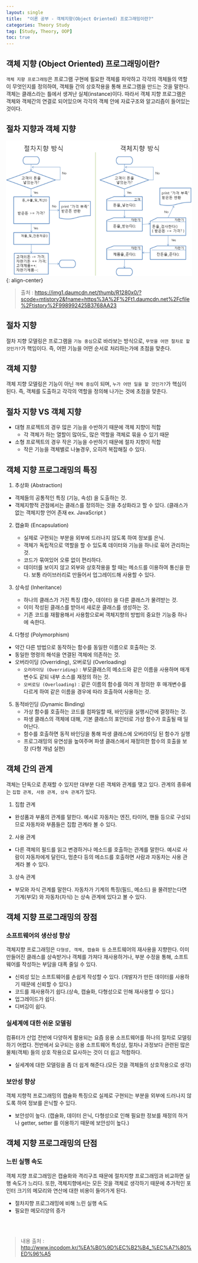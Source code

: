 ```yaml
---
layout: single
title:  "이론 공부 - 객체지향(Object Oriented) 프로그래밍이란?"
categories: Theory Study
tag: [Study, Theory, OOP]
toc: true
---
```


## 객체 지향 (Object Oriented) 프로그래밍이란?
 `객체 지향 프로그래밍`은 프로그램 구현에 필요한 객체를 파악하고 각각의 객체들의 역할이 무엇인지를 정의하여, 객체들 간의 상호작용을 통해 프로그램을 만드는 것을 말한다. 객체는 클래스라는 틀에서 생겨난 실체(instance)이다. 따라서 객체 지향 프로그램은 객체와 객체간의 연결로 되어있으며 각각의 객체 안에 자료구조와 알고리즘이 들어있는 것이다.

 ## 절차 지향과 객체 지향
 ![ObjectOrientedVSProcedural](/images/2023-03-28-ObjectOriented_posting/ObjectOrientedVSProcedural.png){: align-center}

 > 출처 : <https://img1.daumcdn.net/thumb/R1280x0/?scode=mtistory2&fname=https%3A%2F%2Ft1.daumcdn.net%2Fcfile%2Ftistory%2F998992425B3768AA23>

 ## 절차 지향
 절차 지향 모델링은 프로그램을 `기능 중심`으로 바라보는 방식으로, `무엇을 어떤 절차로 할 것인가?`가 핵임이다. 즉, 어떤 기능을 어떤 순서로 처리하는가에 초점을 맞춘다.

 ## 객체 지향
 객체 지향 모델링은 기능이 아닌 `객체 중심`이 되며, `누가 어떤 일을 할 것인가?`가 핵심이 된다. 즉, 객체를 도출하고 각각의 역할을 정의해 나가는 것에 초점을 맞춘다.

 ## 절차 지향 VS 객체 지향
 * 대형 프로젝트의 경우 많은 기능을 수반하기 때문에 객체 지향이 적합
   * 각 객체가 하는 열할이 많아도, 많은 역할을 객체로 묶을 수 있기 때문
 * 소형 프로젝트의 경우 작은 기능을 수반하기 때문에 절차 지향이 적합
   * 작은 기능을 객체별로 나눌경우, 오히려 복잡해질 수 있다.

## 객체 지향 프로그래밍의 특징
1. 추상화 (Abstraction)
  * 객체들의 공통적인 특징 (기능, 속성) 을 도출하는 것.
  * 객체지향적 관점에서는 클래스를 정의하는 것을 추상화라고 할 수 있다. (클래스가 없는 객체지향 언어 존재 ex. JavaScript )

2. 캡슐화 (Encapsulation)
	* 실제로 구현되는 부분을 외부에 드러나지 않도록 하여 정보를 은닉.
	* 객체가 독립적으로 역할을 할 수 있도록 데이터와 기능을 하나로 묶어 관리하는 것.
	* 코드가 묶여있어 오류 없이 편리하다.
	* 데이터를 보이지 않고 외부와 상호작용을 할 때는 메소드를 이용하여 통신을 한다. 보통 라이브러리로 만들어서 업그레이드해 사용할 수 있다.

3. 상속성 (Inheritance)
	* 하나의 클래스가 가진 특징 (함수, 데이터) 을 다른 클래스가 물려받는 것.
	* 이미 작성된 클래스를 받아서 새로운 클래스를 생성하는 것.
	* 기존 코드를 재활용해서 사용함으로써 객체지향의 방법의 중요한 기능중 하나에 속한다.

4. 다형성 (Polymorphism)
  * 약간 다른 방법으로 동작하는 함수를 동일한 이름으로 호출하는 것.
  * 동일한 명령의 해석을 연결된 객체에 의존하는 것.
  * 오버라이딩 (Overriding), 오버로딩 (Overloading)
    * `오러라이딩 (Overriding)` : 부모클래스의 메소드와 같은 이름을 사용하며 매개변수도 같되 내부 소스를 재정의 하는 것.
    * `오버로딩 (Overloading)` : 같은 이름의 함수를 여러 개 정의한 후 매개변수를 다르게 하여 같은 이름을 경우에 따라 호출하여 사용하는 것.

5. 동적바인딩 (Dynamic Binding)
	* 가상 함수를 호출하는 코드를 컴파일할 때, 바인딩을 실행시간에 결정하는 것.
	* 파생 클래스의 객체에 대해, 기본 클래스의 포인터로 가상 함수가 호출될 때 일어난다.
	* 함수를 호출하면 동적 바인딩을 통해 파생 클래스에 오버라이딩 된 함수가 실행
	* 프로그래밍의 유연성을 높여주며 파생 클래스에서 재정의한 함수의 호출을 보장 (다형 개념 실현)

## 객체 간의 관계
객체는 단독으로 존재할 수 있지만 대부분 다른 객체와 관계를 맺고 있다. 관계의 종류에는 `집합 관계, 사용 관계, 상속 관계`가 있다.

1. 집합 관계
  * 완성품과 부품의 관계를 말한다. 예시로 자동차는 엔진, 타이어, 핸들 등으로 구성되므로 자동차와 부픔들은 집합 관계라 볼 수 있다.

2. 사용 관계
  * 다른 객체의 필드를 읽고 변경하거나 메소드를 호출하는 관계를 말한다. 예시로 사람이 자동차에게 달린다, 멈춘다 등의 메소드를 호출하면 사람과 자동차는 사용 관계라 볼 수 있다.

3. 상속 관계
  * 부모와 자식 관계를 말한다. 자동차가 기계의 특징(필드, 메소드) 을 물려받는다면 기계(부모) 와 자동차(자식) 는 상속 관계에 있다고 볼 수 있다.

## 객체 지향 프로그래밍의 장점

### 소프트웨어의 생산성 향상
객체지향 프로그래밍은 `다형성, 객체, 캡슐화 등` 소프트웨어의 재사용을 지향한다. 이미 만들어진 클래스를 상속받거나 객체를 가져다 재사용하거나, 부분 수정을 통해, 소프트웨어를 작성하는 부담을 대폭 줄일 수 있다.

* 신뢰성 있는 소프트웨어를 손쉽게 작성할 수 있다. (개발자가 만든 데이터를 사용하기 때문에 신뢰할 수 있다.)
* 코드를 재사용하기 쉽다.(상속, 캡슐화, 다형성으로 인해 재사용할 수 있다.)
* 업그레이드가 쉽다.
* 디버깅이 쉽다.

### 실세계에 대한 쉬운 모델링
컴퓨터가 산업 전반에 다양하게 활용되는 요즘 응용 소프트웨어를 하나의 절차로 모델링하기 어렵다. 전반에서 요구되는 응용 소프트웨어 특성상, 절차나 과정보다 관련된 많은 물체(객체) 들의 상호 작용으로 묘사하는 것이 더 쉽고 적합하다.
* 실세계에 대한 모델링을 좀 더 쉽게 해준다.(모든 것을 객체들의 상호작용으로 생각)

### 보안성 향상
객체 지향적 프로그래밍의 캡슐화 특징으로 실제로 구현되는 부분을 외부에 드러나지 않도록 하여 정보를 은닉할 수 있다.
* 보안성이 높다. (캡슐화, 데이터 은닉, 다형성으로 인해 필요한 정보를 재정의 하거나 getter, setter 를 이용하기 때문에 보안성이 높다.)

## 객체 지향 프로그래밍의 단점

### 느린 실행 속도
객체 지향 프로그래밍은 캡슐화와 격리구조 때문에 절차지향 프로그래밍과 비교하면 실행 속도가 느리다. 또한, 객체지향에서는 모든 것을 객체로 생각하기 때문에 추가적인 포인터 크기의 메모리와 연산에 대한 비용이 들어가게 된다.
* 절차지향 프로그래밍에 비해 느린 실행 속도
* 필요한 메모리양의 증가

<br/><br/>
> 내용 출처 : <http://www.incodom.kr/%EA%B0%9D%EC%B2%B4_%EC%A7%80%ED%96%A5>